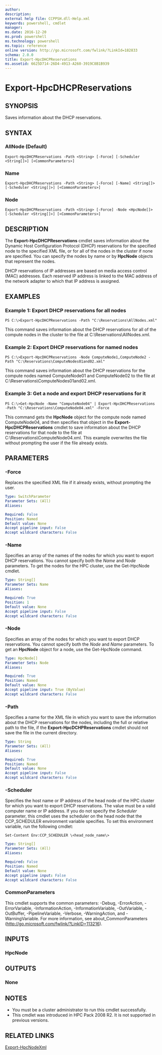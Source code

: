 ```yaml
---
author:
description:
external help file: CCPPSH.dll-Help.xml
keywords: powershell, cmdlet
manager:
ms.date: 2016-12-20
ms.prod: powershell
ms.technology: powershell
ms.topic: reference
online version: http://go.microsoft.com/fwlink/?LinkId=182833
schema: 2.0.0
title: Export-HpcDHCPReservations
ms.assetid: 6625D714-26D4-4913-A260-3919C8B1B939
---
```


# Export-HpcDHCPReservations

## SYNOPSIS
Saves information about the DHCP reservations.

## SYNTAX

### AllNode (Default)
```
Export-HpcDHCPReservations -Path <String> [-Force] [-Scheduler <String[]>] [<CommonParameters>]
```

### Name
```
Export-HpcDHCPReservations -Path <String> [-Force] [-Name] <String[]> [-Scheduler <String[]>] [<CommonParameters>]
```

### Node
```
Export-HpcDHCPReservations -Path <String> [-Force] -Node <HpcNode[]> [-Scheduler <String[]>] [<CommonParameters>]
```

## DESCRIPTION
The **Export-HpcDHCPReservations** cmdlet saves information about the Dynamic Host Configuration Protocol (DHCP) reservations for the specified node to the specified XML file, or for all of the nodes in the cluster if none are specified.
You can specify the nodes by name or by **HpcNode** objects that represent the nodes.

DHCP reservations of IP addresses are based on media access control (MAC) addresses.
Each reserved IP address is linked to the MAC address of the network adapter to which that IP address is assigned.

## EXAMPLES

### Example 1: Export DHCP reservations for all nodes
```
PS C:\>Export-HpcDHCPReservations -Path "C:\Reservations\AllNodes.xml"
```

This command saves information about the DHCP reservations for all of the compute nodes in the cluster to the file at C:\Reservations\AllNodes.xml.

### Example 2: Export DHCP reservations for named nodes
```
PS C:\>Export-HpcDHCPReservations -Node ComputeNode1,ComputeNode2 -Path "C:\Reservations\ComputeNodes01and02.xml"
```

This command saves information about the DHCP reservations for the compute nodes named ComputeNode01 and ComputeNode02 to the file at C:\Reservations\ComputeNodes01and02.xml.

### Example 3: Get a node and export DHCP reservations for it
```
PS C:\>Get-HpcNode -Name "ComputeNode04" | Export-HpcDHCPReservations -Path "C:\Reservations\ComputeNode04.xml" -Force
```

This command gets the **HpcNode** object for the compute node named ComputeNode04, and then specifies that object in the **Export-HpcDHCPReservations** cmdlet to save information about the DHCP reservations for that node to the file at C:\Reservations\ComputeNode04.xml.
This example overwrites the file without prompting the user if the file already exists.

## PARAMETERS

### -Force
Replaces the specified XML file if it already exists, without prompting the user.

```yaml
Type: SwitchParameter
Parameter Sets: (All)
Aliases:

Required: False
Position: Named
Default value: None
Accept pipeline input: False
Accept wildcard characters: False
```

### -Name
Specifies an array of the names of the nodes for which you want to export DHCP reservations.
You cannot specify both the *Name* and *Node* parameters.
To get the nodes for the HPC cluster, use the Get-HpcNode cmdlet.

```yaml
Type: String[]
Parameter Sets: Name
Aliases:

Required: True
Position: 1
Default value: None
Accept pipeline input: False
Accept wildcard characters: False
```

### -Node
Specifies an array of the nodes for which you want to export DHCP reservations.
You cannot specify both the *Node* and *Name* parameters.
To get an **HpcNode** object for a node, use the Get-HpcNode command.

```yaml
Type: HpcNode[]
Parameter Sets: Node
Aliases:

Required: True
Position: Named
Default value: None
Accept pipeline input: True (ByValue)
Accept wildcard characters: False
```

### -Path
Specifies a name for the XML file in which you want to save the information about the DHCP reservations for the nodes, including the full or relative path to the file, if the **Export-HpcDCHPReservations** cmdlet should not save the file in the current directory.

```yaml
Type: String
Parameter Sets: (All)
Aliases:

Required: True
Position: Named
Default value: None
Accept pipeline input: False
Accept wildcard characters: False
```

### -Scheduler
Specifies the host name or IP address of the head node of the HPC cluster for which you want to export DHCP reservations.
The value must be a valid computer name or IP address.
If you do not specify the *Scheduler* parameter, this cmdlet uses the scheduler on the head node that the CCP_SCHEDULER environment variable specifies.
To set this environment variable, run the following cmdlet:

`Set-Content Env:CCP_SCHEDULER \<head_node_name\>`

```yaml
Type: String[]
Parameter Sets: (All)
Aliases:

Required: False
Position: Named
Default value: None
Accept pipeline input: False
Accept wildcard characters: False
```

### CommonParameters
This cmdlet supports the common parameters: -Debug, -ErrorAction, -ErrorVariable, -InformationAction, -InformationVariable, -OutVariable, -OutBuffer, -PipelineVariable, -Verbose, -WarningAction, and -WarningVariable. For more information, see about_CommonParameters (http://go.microsoft.com/fwlink/?LinkID=113216).

## INPUTS

### HpcNode

## OUTPUTS

### None

## NOTES
* You must be a cluster administrator to run this cmdlet successfully.
* This cmdlet was introduced in HPC Pack 2008 R2. It is not supported in previous versions.

## RELATED LINKS

[Export-HpcNodeXml](./Export-HpcNodeXml.md)
